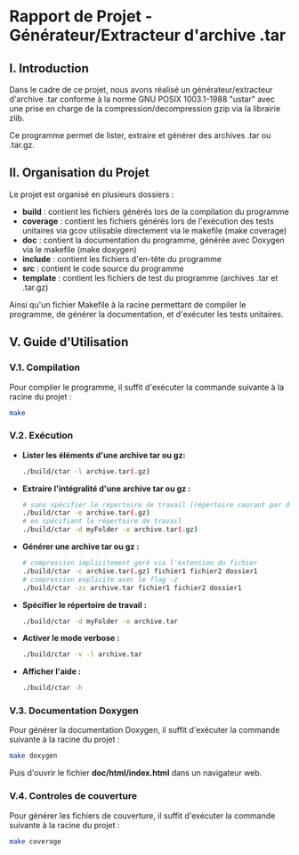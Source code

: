 # Rapport de Projet - Générateur/Extracteur d'archive .tar

## I. Introduction

Dans le cadre de ce projet, nous avons réalisé un générateur/extracteur d'archive .tar conforme à la norme GNU POSIX 1003.1-1988 "ustar" avec une prise en charge de la compression/decompression gzip via la librairie zlib. 

Ce programme permet de lister, extraire et générer des archives .tar ou .tar.gz.

## II. Organisation du Projet

Le projet est organisé en plusieurs dossiers :

- **build** : contient les fichiers générés lors de la compilation du programme
- **coverage** : contient les fichiers générés lors de l'exécution des tests unitaires via gcov utilisable directement via le makefile (make coverage)
- **doc** : contient la documentation du programme, générée avec Doxygen via le makefile (make doxygen)
- **include** : contient les fichiers d'en-tête du programme
- **src** : contient le code source du programme
- **template** : contient les fichiers de test du programme (archives .tar et .tar.gz)

Ainsi qu'un fichier Makefile à la racine permettant de compiler le programme, de générer la documentation, et d'exécuter les tests unitaires.



## V. Guide d'Utilisation

### V.1. Compilation

Pour compiler le programme, il suffit d'exécuter la commande suivante à la racine du projet :

```sh
make
```

### V.2. Exécution

- **Lister les éléments d'une archive tar ou gz:**
  ```sh
  ./build/ctar -l archive.tar(.gz)
  ```

- **Extraire l'intégralité d'une archive tar ou gz :**
  ```sh
  # sans spécifier le répertoire de travail (répertoire courant par défaut)
  ./build/ctar -e archive.tar(.gz)
  # en spécifiant le répertoire de travail
  ./build/ctar -d myFolder -e archive.tar(.gz)
  ```

- **Générer une archive tar ou gz :**
  ```sh
  # compression implicitement geré via l'extension du fichier
  ./build/ctar -c archive.tar(.gz) fichier1 fichier2 dossier1
  # compression explicite avec le flag -z
  ./build/ctar -zc archive.tar fichier1 fichier2 dossier1
  ```

- **Spécifier le répertoire de travail :**
  ```sh
  ./build/ctar -d myFolder -e archive.tar
  ```

- **Activer le mode verbose :**
  ```sh
  ./build/ctar -v -l archive.tar
  ```

- **Afficher l'aide :**
  ```sh
  ./build/ctar -h
  ```

### V.3. Documentation Doxygen

Pour générer la documentation Doxygen, il suffit d'exécuter la commande suivante à la racine du projet :

```sh
make doxygen
```
Puis d'ouvrir le fichier **doc/html/index.html** dans un navigateur web.

### V.4. Controles de couverture

Pour générer les fichiers de couverture, il suffit d'exécuter la commande suivante à la racine du projet :

```sh
make coverage
```